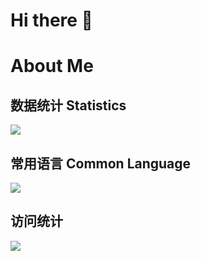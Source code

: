 # Hi there 👋

# About Me
## 数据统计 Statistics
![](https://github-status.msdnicrosoft.cn/api?username=guaijieyo&theme=vue&show_icons=true&count_private=true&locale=cn)
## 常用语言 Common Language
![](https://github-status.msdnicrosoft.cn/api/top-langs/?username=GuaiJieyo&theme=vue&count_private=true&locale=cn)
## 访问统计
![](https://count.getloli.com/get/@GuaiJie?theme=gelbooru)
